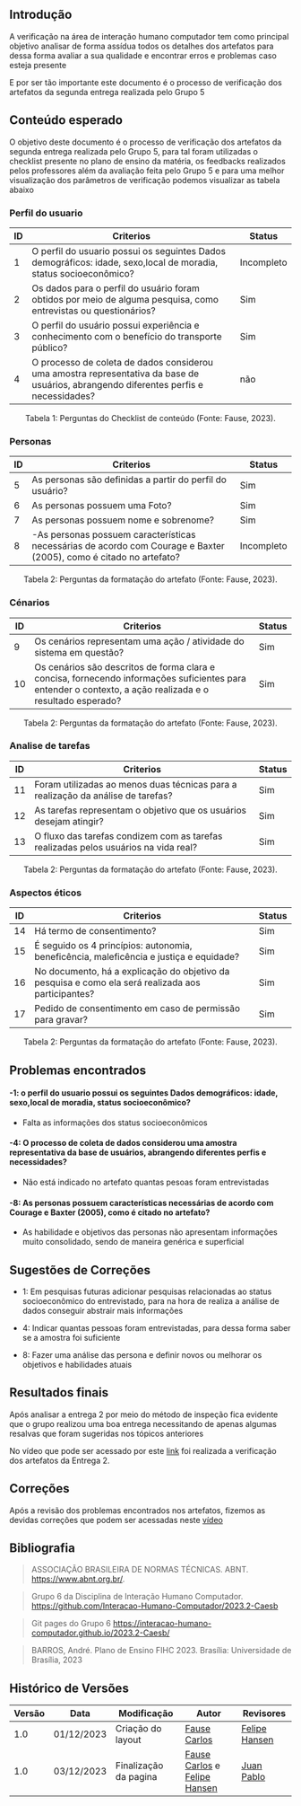 ## Introdução

A verificação na área de interação humano computador tem como principal objetivo analisar de forma assídua todos os detalhes dos artefatos para dessa forma avaliar a sua qualidade e encontrar erros e problemas caso esteja presente 

E por ser tão importante este documento é o processo de verificação dos artefatos da segunda entrega realizada pelo Grupo 5

## Conteúdo esperado

O objetivo deste documento é o processo de verificação dos artefatos da segunda entrega realizada pelo Grupo 5, para tal foram utilizadas o checklist presente no plano de ensino da matéria, os feedbacks realizados pelos professores além da avaliação feita pelo Grupo 5 e para uma melhor visualização dos parâmetros de verificação podemos visualizar as tabela abaixo


### Perfil do usuario 

| ID |  Criterios  | Status |
|--- |--- |--- |
|  1 | O perfil do usuario possui os seguintes Dados demográficos: idade, sexo,local de moradia, status socioeconômico?|Incompleto|
|  2 | Os dados para o perfil do usuário foram obtidos por meio de alguma pesquisa, como entrevistas ou questionários? | Sim|
|  3 | O perfil do usuário possui experiência e conhecimento com o benefício do transporte público?|Sim|
|  4 | O processo de coleta de dados considerou uma amostra representativa da base de usuários, abrangendo diferentes perfis e necessidades? | não|

<div style="text-align: center">
    <p> Tabela 1: Perguntas do Checklist de conteúdo (Fonte: Fause, 2023).</p>
</div>

### Personas 

| ID |  Criterios  | Status |
|--- |--- |--- |
|  5 | As personas são definidas a partir do perfil do usuário? | Sim|
|  6 | As personas possuem uma Foto?|Sim|
|  7 | As personas possuem nome e sobrenome? | Sim|
|  8 | -As personas possuem características necessárias de acordo com Courage e Baxter (2005), como é citado no artefato?|Incompleto|

<div style="text-align: center">
    <p> Tabela 2: Perguntas da formatação do artefato (Fonte: Fause, 2023).</p>
</div>


### Cénarios
| ID |  Criterios  | Status |
|--- |--- |--- |
|  9 | Os cenários representam uma ação / atividade do sistema em questão?| Sim|
|  10 | Os cenários são descritos de forma clara e concisa, fornecendo informações suficientes para entender o contexto, a ação realizada e o resultado esperado? |Sim|

<div style="text-align: center">
    <p> Tabela 2: Perguntas da formatação do artefato (Fonte: Fause, 2023).</p>
</div>

### Analise de tarefas 

| ID |  Criterios  | Status |
|--- |--- |--- |
|  11 | Foram utilizadas ao menos duas técnicas para a realização da análise de tarefas?| Sim|
|  12 | As tarefas representam o objetivo que os usuários desejam atingir? | Sim|
|  13 | O fluxo das tarefas condizem com as tarefas realizadas pelos usuários na vida real? | Sim|


<div style="text-align: center">
    <p> Tabela 2: Perguntas da formatação do artefato (Fonte: Fause, 2023).</p>
</div>

### Aspectos éticos

| ID |  Criterios  | Status |
|--- |--- |--- |
|  14 | Há termo de consentimento?| Sim|
|  15 | É seguido os 4 princípios: autonomia, beneficência, maleficência e justiça e equidade? | Sim|
|  16 | No documento, há a explicação do objetivo da pesquisa e como ela será realizada aos participantes? | Sim|
|  17 | Pedido de consentimento em caso de permissão para gravar?| Sim|

<div style="text-align: center">
    <p> Tabela 2: Perguntas da formatação do artefato (Fonte: Fause, 2023).</p>
</div>

## Problemas encontrados

#### -1: o perfil do usuario possui os seguintes Dados demográficos: idade, sexo,local de moradia, status socioeconômico? 

* Falta as informações dos status socioeconômicos 

#### -4: O processo de coleta de dados considerou uma amostra representativa da base de usuários, abrangendo diferentes perfis e necessidades?

* Não está indicado no artefato quantas pesoas foram entrevistadas

#### -8: As personas possuem características necessárias de acordo com Courage e Baxter (2005), como é citado no artefato? 

* As habilidade e objetivos das personas não apresentam informações muito consolidado, sendo de maneira genérica e superficial 

## Sugestões de Correções



- 1: Em pesquisas futuras adicionar pesquisas relacionadas ao status socioeconômico do entrevistado, para na hora de realiza a análise de dados conseguir abstrair mais informações 

- 4: Indicar quantas pessoas foram entrevistadas, para dessa forma saber se a amostra foi suficiente 
  
- 8: Fazer uma análise das persona e definir novos ou melhorar os objetivos e habilidades atuais

## Resultados finais

Após analisar a entrega 2 por meio do método de inspeção fica evidente que o grupo realizou uma boa entrega necessitando de apenas algumas resalvas que foram sugeridas nos tópicos anteriores

No vídeo que pode ser acessado por este [link](https://youtu.be/jQLASrazYzo) foi realizada a verificação dos artefatos da Entrega 2.

## Correções

Após a revisão dos problemas encontrados nos artefatos, fizemos as devidas correções que podem ser acessadas neste [vídeo](https://youtu.be/rMQlldxMOCU)

## Bibliografia

> ASSOCIAÇÃO BRASILEIRA DE NORMAS TÉCNICAS. ABNT. https://www.abnt.org.br/.

> Grupo 6 da Disciplina de Interação Humano Computador. https://github.com/Interacao-Humano-Computador/2023.2-Caesb

> Git pages do Grupo 6 https://interacao-humano-computador.github.io/2023.2-Caesb/

> BARROS, André. Plano de Ensino FIHC 2023. Brasília: Universidade de Brasília, 2023


## Histórico de Versões

| Versão | Data       | Modificação                             | Autor                         | Revisores                         |
| ------ | ---------- | --------------------------------------- | ----------------------------- | ----------------------------- |
|    1.0   |   01/12/2023   |   Criação do layout |  [Fause Carlos](https://github.com/FauseSkyWalker)|[Felipe Hansen](https://github.com/FHansen98)|
|    1.0   |   03/12/2023   |   Finalização da pagina |  [Fause Carlos](https://github.com/FauseSkyWalker) e [Felipe Hansen](https://github.com/FHansen98)|[Juan Pablo](https://github.com/Juan-Ricarte)|
